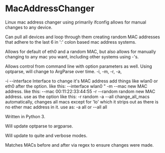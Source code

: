 # MacAddressChanger
Linux mac address changer using primarily ifconfig allows for manual changes to any device.

Can pull all devices and loop through them creating random MAC addresses that adhere to the last 6 in ':' colon based mac address systems.

Allows for default of eth0 and a random MAC, but also allows for manually changing to any mac you want, including other systems using -'s.

Allows control from command line with option parameters as well. Using optparse, will change to ArgParse over time. -i, -m, -r, -a, 

-i --interface Interface to change it's MAC address add things like wlan0 or eth0 after the option. like this: --interface wlan0 "
-m --mac new MAC address. like this: --mac 00:11:22:33:44:55 
-r --random random new MAC address. use as the option like this: -r random
-a --all change_all_macs automatically, changes all macs except for 'lo' which it strips out as there is no ether mac address in it. use as: -a all or --all all

Written in Python 3. 

Will update optparse to argparse. 

Will update to quite and verbose modes. 

Matches MACs before and after via regex to ensure changes were made.
